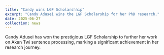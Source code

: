 ```yaml
---
title: "Candy wins LGF Scholarshhip"
excerpt: "Candy Adusei wins the LGF Scholarship for her PhD research."
date: 2025-06-27
collection: news
---
```


Candy Adusei has won the prestigious LGF Scholarship to further her work on Akan Twi sentence processing, marking a significant achievement in her research journey.
